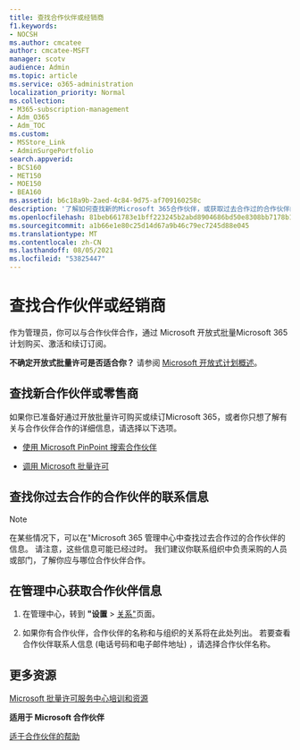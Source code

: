 ```yaml
---
title: 查找合作伙伴或经销商
f1.keywords:
- NOCSH
ms.author: cmcatee
author: cmcatee-MSFT
manager: scotv
audience: Admin
ms.topic: article
ms.service: o365-administration
localization_priority: Normal
ms.collection:
- M365-subscription-management
- Adm_O365
- Adm_TOC
ms.custom:
- MSStore_Link
- AdminSurgePortfolio
search.appverid:
- BCS160
- MET150
- MOE150
- BEA160
ms.assetid: b6c18a9b-2aed-4c84-9d75-af709160258c
description: '了解如何查找新的Microsoft 365合作伙伴，或获取过去合作过的合作伙伴的联系人信息。 '
ms.openlocfilehash: 81beb661783e1bff223245b2abd8904686bd50e8308bb7178b161fb84da455d5
ms.sourcegitcommit: a1b66e1e80c25d14d67a9b46c79ec7245d88e045
ms.translationtype: MT
ms.contentlocale: zh-CN
ms.lasthandoff: 08/05/2021
ms.locfileid: "53825447"
---
```

# <a name="find-your-partner-or-reseller"></a>查找合作伙伴或经销商

作为管理员，你可以与合作伙伴合作，通过 Microsoft 开放式批量Microsoft 365计划购买、激活和续订订阅。 
  
 **不确定开放式批量许可是否适合你？** 请参阅 [Microsoft 开放式计划概述](https://go.microsoft.com/fwlink/p/?LinkId=613298)。
  
## <a name="find-a-new-partner-or-reseller"></a>查找新合作伙伴或零售商

如果你已准备好通过开放批量许可购买或续订Microsoft 365，或者你只想了解有关与合作伙伴合作的详细信息，请选择以下选项。 
  
- [使用 Microsoft PinPoint 搜索合作伙伴](https://go.microsoft.com/fwlink/p/?LinkId=613304)
    
- [调用 Microsoft 批量许可](https://go.microsoft.com/fwlink/p/?LinkId=613305)
    
## <a name="find-contact-information-for-a-partner-youve-worked-with-in-the-past"></a>查找你过去合作的合作伙伴的联系信息

> [!NOTE]
> 在某些情况下，可以在"Microsoft 365 管理中心中查找过去合作过的合作伙伴的信息。 请注意，这些信息可能已经过时。 我们建议你联系组织中负责采购的人员或部门，了解你应与哪位合作伙伴合作。 
  
## <a name="get-partner-info-in-the-admin-center"></a>在管理中心获取合作伙伴信息

1. 在管理中心，转到 **"设置**  >  <a href="https://go.microsoft.com/fwlink/p/?linkid=2074649" target="_blank">关系"</a>页面。
  
2. 如果你有合作伙伴，合作伙伴的名称和与组织的关系将在此处列出。 若要查看合作伙伴联系人信息 (电话号码和电子邮件地址) ，请选择合作伙伴名称。
    
## <a name="more-resources"></a>更多资源

[Microsoft 批量许可服务中心培训和资源](https://go.microsoft.com/fwlink/?LinkId=613306)
  
 **适用于 Microsoft 合作伙伴**
  
[适于合作伙伴的帮助](https://support.microsoft.com/office/ae811622-b838-4f62-b7e9-659627374963)
  

